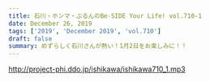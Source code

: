 ```yaml
---
title: 石川・ホンマ・ぶるんのBe-SIDE Your Life! vol.710-1
date: December 26, 2019
tags: ['2019', 'December 2019', 'vol.710']
draft: false
summary: めずらしく石川さんが熱い！1月2日をお楽しみに！！
---
```


http://project-phi.ddo.jp/ishikawa/ishikawa710_1.mp3